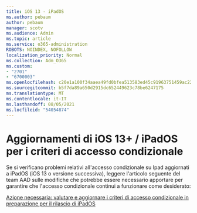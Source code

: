 ```yaml
---
title: iOS 13 - iPadOS
ms.author: pebaum
author: pebaum
manager: scotv
ms.audience: Admin
ms.topic: article
ms.service: o365-administration
ROBOTS: NOINDEX, NOFOLLOW
localization_priority: Normal
ms.collection: Adm_O365
ms.custom:
- "2701"
- "6700003"
ms.openlocfilehash: c20e1a100f34aaea49fd0bfea513583ed45c91963751459ac229a265929f3fd0
ms.sourcegitcommit: b5f7da89a650d2915dc652449623c78be6247175
ms.translationtype: MT
ms.contentlocale: it-IT
ms.lasthandoff: 08/05/2021
ms.locfileid: "54054874"
---
```

# <a name="ios-13--ipados-updates-for-conditional-access-policy"></a>Aggiornamenti di iOS 13+ / iPadOS per i criteri di accesso condizionale

Se si verificano problemi relativi all'accesso condizionale su Ipad aggiornati a iPadOS (iOS 13 o versione successiva), leggere l'articolo seguente del team AAD sulle modifiche che potrebbe essere necessario apportare per garantire che l'accesso condizionale continui a funzionare come desiderato:

[Azione necessaria: valutare e aggiornare i criteri di accesso condizionale in preparazione per il rilascio di iPadOS](https://support.microsoft.com/help/4521038/action-required-update-conditional-access-policies-for-ipados)